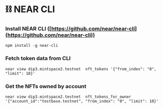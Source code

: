 # ⛓️  NEAR CLI



### Install NEAR CLI ([https://github.com/near/near-cli](https://github.com/near/near-cli))

```
npm install -g near-cli
```

### Fetch token data from CLI <a href="#3.-fetch-token-data-from-cli" id="3.-fetch-token-data-from-cli"></a>

```
near view dip3.mintspace2.testnet  nft_tokens '{"from_index": "0", "limit": 10}'
```

### Get the NFTs owned by account <a href="#get-the-nfts-owned-by..." id="get-the-nfts-owned-by..."></a>

```
near view dip3.mintspace2.testnet  nft_tokens_for_owner '{"account_id":"testbase.testnet", "from_index": "0", "limit": 10}'
```
